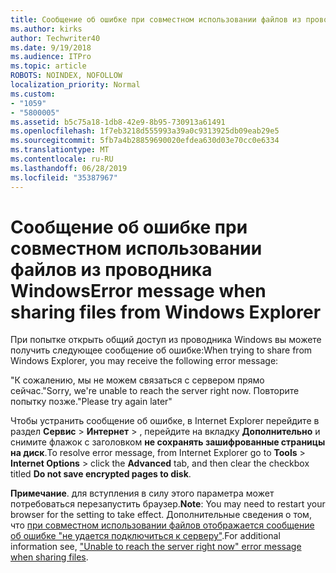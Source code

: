 ```yaml
---
title: Сообщение об ошибке при совместном использовании файлов из проводника Windows
ms.author: kirks
author: Techwriter40
ms.date: 9/19/2018
ms.audience: ITPro
ms.topic: article
ROBOTS: NOINDEX, NOFOLLOW
localization_priority: Normal
ms.custom:
- "1059"
- "5800005"
ms.assetid: b5c75a18-1db8-42e9-8b95-730913a61491
ms.openlocfilehash: 1f7eb3218d555993a39a0c9313925db09eab29e5
ms.sourcegitcommit: 5fb7a4b28859690020efdea630d03e70cc0e6334
ms.translationtype: MT
ms.contentlocale: ru-RU
ms.lasthandoff: 06/28/2019
ms.locfileid: "35387967"
---
```

# <a name="error-message-when-sharing-files-from-windows-explorer"></a><span data-ttu-id="a4207-102">Сообщение об ошибке при совместном использовании файлов из проводника Windows</span><span class="sxs-lookup"><span data-stu-id="a4207-102">Error message when sharing files from Windows Explorer</span></span>

<span data-ttu-id="a4207-103">При попытке открыть общий доступ из проводника Windows вы можете получить следующее сообщение об ошибке:</span><span class="sxs-lookup"><span data-stu-id="a4207-103">When trying to share from Windows Explorer, you may receive the following error message:</span></span>
  
<span data-ttu-id="a4207-104">"К сожалению, мы не можем связаться с сервером прямо сейчас.</span><span class="sxs-lookup"><span data-stu-id="a4207-104">"Sorry, we're unable to reach the server right now.</span></span> <span data-ttu-id="a4207-105">Повторите попытку позже."</span><span class="sxs-lookup"><span data-stu-id="a4207-105">Please try again later"</span></span>
  
<span data-ttu-id="a4207-106">Чтобы устранить сообщение об ошибке, в Internet Explorer перейдите в раздел **Сервис** \> **Интернет** \> , перейдите на вкладку **Дополнительно** и снимите флажок с заголовком **не сохранять зашифрованные страницы на диск**.</span><span class="sxs-lookup"><span data-stu-id="a4207-106">To resolve error message, from Internet Explorer go to **Tools** \> **Internet Options** \> click the **Advanced** tab, and then clear the checkbox titled **Do not save encrypted pages to disk**.</span></span>
  
 <span data-ttu-id="a4207-107">**Примечание**. для вступления в силу этого параметра может потребоваться перезапустить браузер.</span><span class="sxs-lookup"><span data-stu-id="a4207-107">**Note**: You may need to restart your browser for the setting to take effect.</span></span> <span data-ttu-id="a4207-108">Дополнительные сведения о том, что [при совместном использовании файлов отображается сообщение об ошибке "не удается подключиться к серверу"](https://go.microsoft.com/fwlink/?linkid=2022914).</span><span class="sxs-lookup"><span data-stu-id="a4207-108">For additional information see, ["Unable to reach the server right now" error message when sharing files](https://go.microsoft.com/fwlink/?linkid=2022914).</span></span>
  